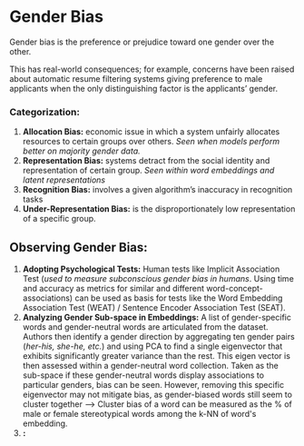 # Gender Bias

Gender bias is the preference or prejudice toward one gender over the other. 

This has real-world consequences; for example, concerns have been raised about automatic resume filtering systems giving preference to male applicants when the only distinguishing factor is the applicants’ gender.

### Categorization:

1. **Allocation Bias:**  economic issue in which a system unfairly allocates resources to certain groups over others. _Seen when models perform better on majority gender data._
2. **Representation Bias:** systems detract from the social identity and representation of certain group. _Seen within word embeddings and latent representations_
3. **Recognition Bias:** involves a given algorithm’s inaccuracy in recognition tasks
4. **Under-Representation Bias:** is the disproportionately low representation of a specific group.

## Observing Gender Bias:

1. **Adopting Psychological Tests:** Human tests like Implicit Association Test (_used to measure subconscious gender bias in humans_. Using time and accuracy as metrics for similar and different word-concept-associations) can be used as basis for tests like the Word Embedding Association Test (WEAT) /  Sentence Encoder Association
Test (SEAT).
2. **Analyzing Gender Sub-space in Embeddings:** A list of gender-specific words and gender-neutral words are articulated from the dataset. Authors then identify a gender direction by aggregating ten gender pairs (_her-his, she-he, etc._) and using PCA to find a single eigenvector that exhibits significantly greater variance than the rest. This eigen vector is then assessed within a gender-neutral word collection. Taken as the sub-space if these gender-neutral words display associations to particular genders, bias can be seen. However, removing this specific eigenvector may not mitigate bias, as gender-biased words still seem to cluster together --> Cluster bias of a word can be measured as the % of male or female stereotypical words among the k-NN of word's embedding.
3. **:**
